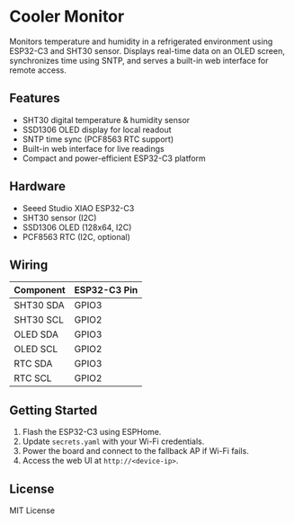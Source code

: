 # Cooler Monitor

Monitors temperature and humidity in a refrigerated environment using ESP32-C3 and SHT30 sensor. Displays real-time data on an OLED screen, synchronizes time using SNTP, and serves a built-in web interface for remote access.

## Features

- SHT30 digital temperature & humidity sensor
- SSD1306 OLED display for local readout
- SNTP time sync (PCF8563 RTC support)
- Built-in web interface for live readings
- Compact and power-efficient ESP32-C3 platform

## Hardware

- Seeed Studio XIAO ESP32-C3
- SHT30 sensor (I2C)
- SSD1306 OLED (128x64, I2C)
- PCF8563 RTC (I2C, optional)

## Wiring

| Component     | ESP32-C3 Pin |
|---------------|--------------|
| SHT30 SDA     | GPIO3        |
| SHT30 SCL     | GPIO2        |
| OLED SDA      | GPIO3        |
| OLED SCL      | GPIO2        |
| RTC SDA       | GPIO3        |
| RTC SCL       | GPIO2        |

## Getting Started

1. Flash the ESP32-C3 using ESPHome.
2. Update `secrets.yaml` with your Wi-Fi credentials.
3. Power the board and connect to the fallback AP if Wi-Fi fails.
4. Access the web UI at `http://<device-ip>`.

## License

MIT License
